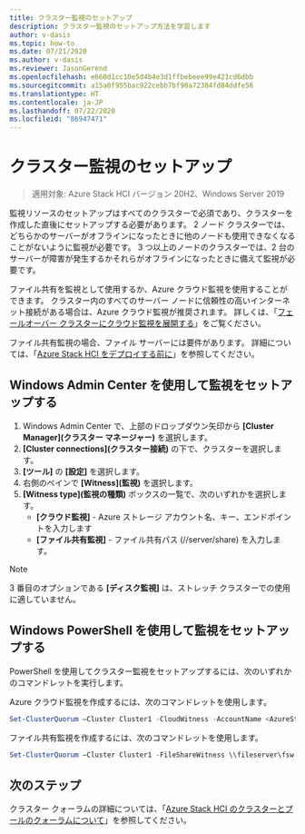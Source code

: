 ```yaml
---
title: クラスター監視のセットアップ
description: クラスター監視のセットアップ方法を学習します
author: v-dasis
ms.topic: how-to
ms.date: 07/21/2020
ms.author: v-dasis
ms.reviewer: JasonGerend
ms.openlocfilehash: e660d1cc10e5d4b4e3d1ffbebeee99e421cd6dbb
ms.sourcegitcommit: a15a0f955bac922cebb7bf90a72384fd84ddfe56
ms.translationtype: HT
ms.contentlocale: ja-JP
ms.lasthandoff: 07/22/2020
ms.locfileid: "86947471"
---
```

# <a name="set-up-a-cluster-witness"></a>クラスター監視のセットアップ

> 適用対象: Azure Stack HCI バージョン 20H2、Windows Server 2019

監視リソースのセットアップはすべてのクラスターで必須であり、クラスターを作成した直後にセットアップする必要があります。 2 ノード クラスターでは、どちらかのサーバーがオフラインになったときに他のノードも使用できなくなることがないように監視が必要です。 3 つ以上のノードのクラスターでは、2 台のサーバーが障害が発生するかそれらがオフラインになったときに備えて監視が必要です。  

ファイル共有を監視として使用するか、Azure クラウド監視を使用することができます。 クラスター内のすべてのサーバー ノードに信頼性の高いインターネット接続がある場合は、Azure クラウド監視が推奨されます。 詳しくは、「[フェールオーバー クラスターにクラウド監視を展開する](/windows-server/failover-clustering/deploy-cloud-witness)」をご覧ください。

ファイル共有監視の場合、ファイル サーバーには要件があります。 詳細については、「[Azure Stack HCI をデプロイする前に](before-you-start.md)」を参照してください。

## <a name="set-up-a-witness-using-windows-admin-center"></a>Windows Admin Center を使用して監視をセットアップする

1. Windows Admin Center で、上部のドロップダウン矢印から **[Cluster Manager]\(クラスター マネージャー\)** を選択します。
1. **[Cluster connections]\(クラスター接続\)** の下で、クラスターを選択します。
1. **[ツール]** の **[設定]** を選択します。
1. 右側のペインで **[Witness]\(監視\)** を選択します。
1. **[Witness type]\(監視の種類\)** ボックスの一覧で、次のいずれかを選択します。
      - **[クラウド監視]** - Azure ストレージ アカウント名、キー、エンドポイントを入力します
      - **[ファイル共有監視]** - ファイル共有パス (//server/share) を入力します。

> [!NOTE]
> 3 番目のオプションである **[ディスク監視]** は、ストレッチ クラスターでの使用に適していません。

## <a name="set-up-a-witness-using-windows-powershell"></a>Windows PowerShell を使用して監視をセットアップする

PowerShell を使用してクラスター監視をセットアップするには、次のいずれかのコマンドレットを実行します。

Azure クラウド監視を作成するには、次のコマンドレットを使用します。

```powershell
Set-ClusterQuorum –Cluster Cluster1 -CloudWitness -AccountName <AzureStorageAccountName> -AccessKey <AzureStorageAccountAccessKey>
```

ファイル共有監視を作成するには、次のコマンドレットを使用します。

```powershell
Set-ClusterQuorum –Cluster Cluster1 -FileShareWitness \\fileserver\fsw
```

## <a name="next-steps"></a>次のステップ

クラスター クォーラムの詳細については、「[Azure Stack HCI のクラスターとプールのクォーラムについて](../concepts/quorum.md)」を参照してください。
